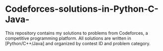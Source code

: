 # Codeforces-solutions-in-Python-C-Java-
This repository contains my solutions to problems from  Codeforces, a competitive programming platform. All solutions are written in [Python/C++/Java]  and organized by contest ID and problem category.
